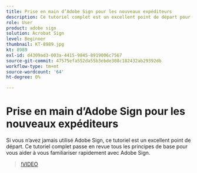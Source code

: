 ```yaml
---
title: Prise en main d’Adobe Sign pour les nouveaux expéditeurs
description: Ce tutoriel complet est un excellent point de départ pour les nouveaux expéditeurs dans Adobe Sign
role: User
product: adobe sign
solution: Acrobat Sign
level: Beginner
thumbnail: KT-8989.jpg
kt: 8989
exl-id: d4309ad3-003a-4415-9845-8919006c7567
source-git-commit: 47575efa552da55b3ebde308c182432ab29392db
workflow-type: tm+mt
source-wordcount: '64'
ht-degree: 0%

---
```


# Prise en main d’Adobe Sign pour les nouveaux expéditeurs

Si vous n’avez jamais utilisé Adobe Sign, ce tutoriel est un excellent point de départ. Ce tutoriel complet passe en revue tous les principes de base pour vous aider à vous familiariser rapidement avec Adobe Sign.

>[!VIDEO](https://video.tv.adobe.com/v/337151?hidetitle=true)
